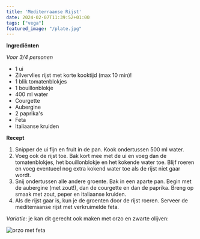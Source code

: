 ```yaml
---
title: 'Mediterraanse Rijst'
date: 2024-02-07T11:39:52+01:00
tags: ["vega"]
featured_image: "/plate.jpg"
---
```


**Ingrediënten**

*Voor 3/4 personen*
- 1 ui
- Zilvervlies rijst met korte kooktijd (max 10 min)!
- 1 blik tomatenblokjes
- 1 bouillonblokje
- 400 ml water
- Courgette
- Aubergine
- 2 paprika's
- Feta
- Italiaanse kruiden

**Recept**
1. Snipper de ui fijn en fruit in de pan. Kook ondertussen 500 ml water.
2. Voeg ook de rijst toe. Bak kort mee met de ui en voeg dan de tomatenblokjes, het bouillonblokje en het kokende water toe. Blijf roeren en voeg eventueel nog extra kokend water toe als de rijst niet gaar wordt.
3. Snij ondertussen alle andere groente. Bak in een aparte pan. Begin met de aubergine (met zout!), dan de courgette en dan de paprika. Breng op smaak met zout, peper en italiaanse kruiden.
4. Als de rijst gaar is, kun je de groenten door de rijst roeren. Serveer de mediterraanse rijst met verkruimelde feta.

*Variatie*: je kan dit gerecht ook maken met orzo en zwarte olijven:

![orzo met feta](/kirstens-kook-creaties//IMG_3746.jpeg)
